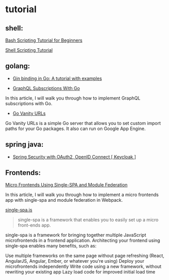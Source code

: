 # tutorial

## shell: 


[Bash Scripting Tutorial for Beginners](https://linuxconfig.org/bash-scripting-tutorial-for-beginners)

[Shell Scripting Tutorial](https://www.shellscript.sh/)

## golang: 

* [Gin binding in Go: A tutorial with examples](https://blog.logrocket.com/gin-binding-in-go-a-tutorial-with-examples/#:~:text=What%20is%20Gin%20binding%3F,etc.%20to%20structs%20and%20maps.)


* [GraphQL Subscriptions With Go](https://betterprogramming.pub/graphql-subscriptions-with-go-6eb25dec5cd1)

In this article, I will walk you through how to implement GraphQL subscriptions with Go.

* [Go Vanity URLs](https://github.com/GoogleCloudPlatform/govanityurls) 

Go Vanity URLs is a simple Go server that allows you
to set custom import paths for your Go packages.
It also can run on Google App Engine.



## spring java:

* [Spring Security with OAuth2, OpenID Connect [ Keycloak ]](https://www.youtube.com/watch?v=ts8uG_BOTuM)


## Frontends:

[Micro Frontends Using Single-SPA and Module Federation](https://betterprogramming.pub/micro-frontends-using-single-spa-and-module-federation-81ec27d03aee)

In this article, I will walk you through how to implement a micro frontends app with single-spa and module federation in Webpack.



[single-spa.js](https://single-spa.js.org/docs/getting-started-overview/)

> single-spa is a framework that enables you to easily set up a micro front-ends app.

single-spa is a framework for bringing together multiple JavaScript microfrontends in a frontend application. Architecting your frontend using single-spa enables many benefits, such as:

Use multiple frameworks on the same page without page refreshing (React, AngularJS, Angular, Ember, or whatever you're using)
Deploy your microfrontends independently
Write code using a new framework, without rewriting your existing app
Lazy load code for improved initial load time
